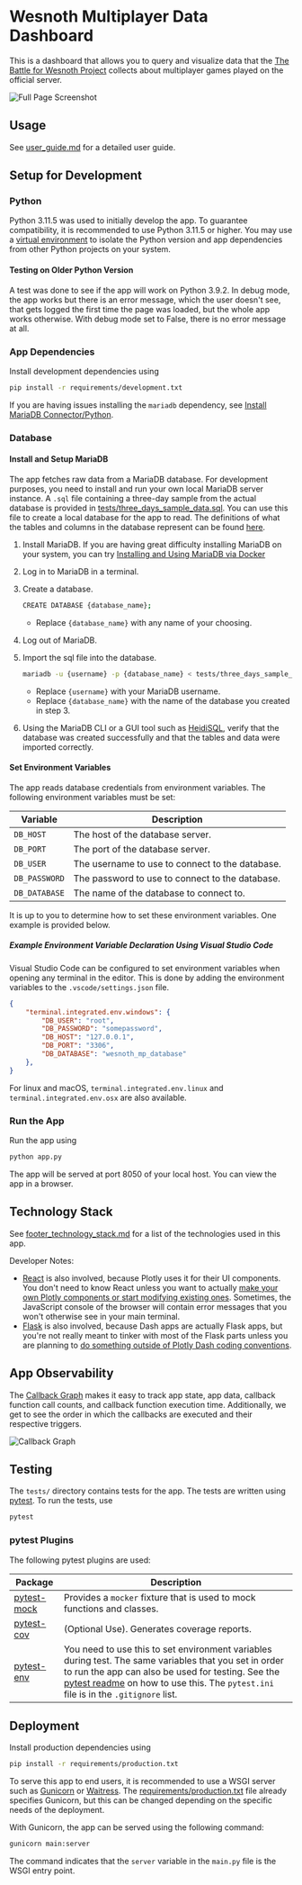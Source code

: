 # Wesnoth Multiplayer Data Dashboard

This is a dashboard that allows you to query and visualize data that the [The Battle for Wesnoth Project](https://wiki.wesnoth.org/Project) collects about multiplayer games played on the official server.

![Full Page Screenshot](readme_assets/full_page.png)

## Usage

See [user_guide.md](assets/markdown/user_guide.md) for a detailed user guide.

## Setup for Development

### Python

Python 3.11.5 was used to initially develop the app. To guarantee compatibility, it is recommended to use Python 3.11.5 or higher. You may use a [virtual environment](https://docs.python.org/3/library/venv.html) to isolate the Python version and app dependencies from other Python projects on your system.

#### Testing on Older Python Version

A test was done to see if the app will work on Python 3.9.2. In debug mode, the app works but there is an error message, which the user doesn't see, that gets logged the first time the page was loaded, but the whole app works otherwise. With debug mode set to False, there is no error message at all.

### App Dependencies

Install development dependencies using

```bash
pip install -r requirements/development.txt
```

If you are having issues installing the `mariadb` dependency, see [Install MariaDB Connector/Python](https://mariadb.com/docs/server/connect/programming-languages/python/install/).

### Database

#### Install and Setup MariaDB

The app fetches raw data from a MariaDB database. For development purposes, you need to install and run your own local MariaDB server instance. A `.sql` file containing a three-day sample from the actual database is provided in [tests/three_days_sample_data.sql](tests/three_days_sample_data.sql). You can use this file to create a local database for the app to read. The definitions of what the tables and columns in the database represent can be found [here](https://github.com/wesnoth/wesnoth/blob/master/utils/mp-server/table_definitions.sql).

1. Install MariaDB. If you are having great difficulty installing MariaDB on your system, you can try [Installing and Using MariaDB via Docker](https://mariadb.com/kb/en/installing-and-using-mariadb-via-docker/)
2. Log in to MariaDB in a terminal.
3. Create a database.

    ```bash
    CREATE DATABASE {database_name};
    ```

    - Replace `{database_name}` with any name of your choosing.

4. Log out of MariaDB.
5. Import the sql file into the database.

    ```bash
    mariadb -u {username} -p {database_name} < tests/three_days_sample_data.sql
    ```

    - Replace `{username}` with your MariaDB username.
    - Replace `{database_name}` with the name of the database you created in step 3.

6. Using the MariaDB CLI or a GUI tool such as [HeidiSQL](https://www.heidisql.com/), verify that the database was created successfully and that the tables and data were imported correctly.

#### Set Environment Variables

The app reads database credentials from environment variables. The following environment variables must be set:

| Variable     | Description                                      |
|--------------|--------------------------------------------------|
| `DB_HOST`    | The host of the database server.                 |
| `DB_PORT`    | The port of the database server.                 |
| `DB_USER`    | The username to use to connect to the database.  |
| `DB_PASSWORD`| The password to use to connect to the database.  |
| `DB_DATABASE`    | The name of the database to connect to.          |

It is up to you to determine how to set these environment variables. One example is provided below.

##### Example Environment Variable Declaration Using Visual Studio Code

Visual Studio Code can be configured to set environment variables when opening any terminal in the editor. This is done by adding the environment variables to the `.vscode/settings.json` file.

```json
{
    "terminal.integrated.env.windows": {
        "DB_USER": "root",
        "DB_PASSWORD": "somepassword",
        "DB_HOST": "127.0.0.1",
        "DB_PORT": "3306",
        "DB_DATABASE": "wesnoth_mp_database"
    },
}
```

For linux and macOS, `terminal.integrated.env.linux` and `terminal.integrated.env.osx` are also available.

### Run the App

Run the app using

```bash
python app.py
```

The app will be served at port 8050 of your local host. You can view the app in a browser.

## Technology Stack

See [footer_technology_stack.md](assets/markdown/footer_technology_stack.md) for a list of the technologies used in this app.

Developer Notes:

- [React](https://react.dev/) is also involved, because Plotly uses it for their UI components. You don't need to know React unless you want to actually [make your own Plotly components or start modifying existing ones](https://dash.plotly.com/react-for-python-developers). Sometimes, the JavaScript console of the browser will contain error messages that you won't otherwise see in your main terminal.
- [Flask](https://flask.palletsprojects.com) is also involved, because Dash apps are actually Flask apps, but you're not really meant to tinker with most of the Flask parts unless you are planning to [do something outside of Plotly Dash coding conventions](https://hackersandslackers.com/plotly-dash-with-flask/).

## App Observability

The [Callback Graph](https://dash.plotly.com/devtools#callback-graph) makes it easy to track app state, app data, callback function call counts, and callback function execution time. Additionally, we get to see the order in which the callbacks are executed and their respective triggers.

![Callback Graph](readme_assets/callback_graph.png)

## Testing

The `tests/` directory contains tests for the app. The tests are written using [pytest](https://docs.pytest.org/). To run the tests, use

```bash
pytest
```

### pytest Plugins

The following pytest plugins are used:

| Package | Description |
| --- | --- |
| [pytest-mock](https://pytest-mock.readthedocs.io/en/latest/) | Provides a `mocker` fixture that is used to mock functions and classes. |
| [pytest-cov](https://pytest-cov.readthedocs.io/en/latest/) | (Optional Use). Generates coverage reports. |
| [pytest-env](https://github.com/pytest-dev/pytest-env) | You need to use this to set environment variables during test. The same variables that you set in order to run the app can also be used for testing. See the [pytest readme](https://github.com/pytest-dev/pytest-env) on how to use this. The `pytest.ini` file is in the `.gitignore` list.|

## Deployment

Install production dependencies using

```bash
pip install -r requirements/production.txt
```

To serve this app to end users, it is recommended to use a WSGI server such as [Gunicorn](https://gunicorn.org/) or [Waitress](https://docs.pylonsproject.org/projects/waitress/en/latest/). The [requirements/production.txt](requirements/production.txt) file already specifies Gunicorn, but this can be changed depending on the specific needs of the deployment.

With Gunicorn, the app can be served using the following command:

```bash
gunicorn main:server
```

The command indicates that the `server` variable in the `main.py` file is the WSGI entry point.
